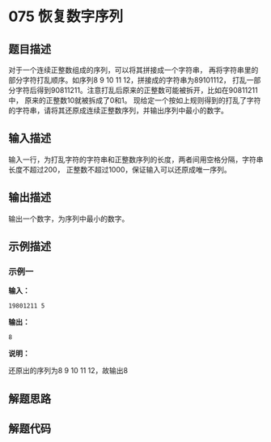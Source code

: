 # 075 恢复数字序列

## 题目描述

对于一个连续正整数组成的序列，可以将其拼接成一个字符串，
再将字符串里的部分字符打乱顺序。如序列8 9 10 11 12，拼接成的字符串为89101112，
打乱一部分字符后得到90811211。注意打乱后原来的正整数可能被拆开，比如在90811211中，
原来的正整数10就被拆成了0和1。
现给定一个按如上规则得到的打乱了字符的字符串，请将其还原成连续正整数序列，并输出序列中最小的数字。

## 输入描述
输入一行，为打乱字符的字符串和正整数序列的长度，两者间用空格分隔，字符串长度不超过200，
正整数不超过1000，保证输入可以还原成唯一序列。


## 输出描述
输出一个数字，为序列中最小的数字。

## 示例描述

### 示例一

**输入：**
```text
19801211 5
```

**输出：**
```text
8
```
**说明：**

还原出的序列为8 9 10 11 12，故输出8

## 解题思路


## 解题代码

```python


```

